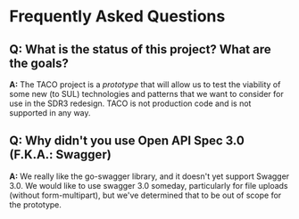 # Frequently Asked Questions

## Q: What is the status of this project? What are the goals?

**A:**  The TACO project is a _prototype_ that will allow us to test the viability of some new (to SUL) technologies and patterns that we want to consider for use in the SDR3 redesign.  TACO is not production code and is not supported in any way.

## Q: Why didn't you use Open API Spec 3.0 (F.K.A.: Swagger)

**A:** We really like the go-swagger library, and it doesn't yet support Swagger 3.0.  We would like to use swagger 3.0 someday, particularly for file uploads (without form-multipart), but we've determined that to be out of scope for the prototype.
